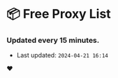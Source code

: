 # :package: Free Proxy List
### Updated every 15 minutes.

- Last updated: `2024-04-21 16:14`

:heart:
